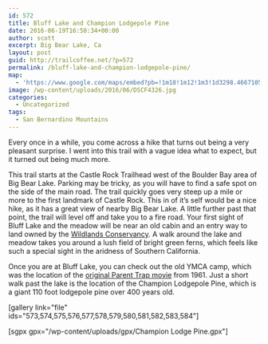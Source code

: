 ```yaml
---
id: 572
title: Bluff Lake and Champion Lodgepole Pine
date: 2016-06-19T16:50:34+00:00
author: scott
excerpt: Big Bear Lake, Ca
layout: post
guid: http://trailcoffee.net/?p=572
permalink: /bluff-lake-and-champion-lodgepole-pine/
map:
  - 'https://www.google.com/maps/embed?pb=!1m18!1m12!1m3!1d3298.4667105016633!2d-116.96395208483314!3d34.23663281543799!2m3!1f0!2f0!3f0!3m2!1i1024!2i768!4f13.1!3m3!1m2!1s0x80c4b23fd773b8b5%3A0x74634453cb5215bb!2sCastle+Rock+Trail!5e0!3m2!1sen!2sus!4v1466998884971'
image: /wp-content/uploads/2016/06/DSCF4326.jpg
categories:
  - Uncategorized
tags:
  - San Bernardino Mountains
---
```

Every once in a while, you come across a hike that turns out being a very pleasant surprise. I went into this trail with a vague idea what to expect, but it turned out being much more.

This trail starts at the Castle Rock Trailhead west of the Boulder Bay area of Big Bear Lake. Parking may be tricky, as you will have to find a safe spot on the side of the main road. The trail quickly goes very steep up a mile or more to the first landmark of Castle Rock. This in of it’s self would be a nice hike, as it has a great view of nearby Big Bear Lake. A little further past that point, the trail will level off and take you to a fire road. Your first sight of Bluff Lake and the meadow will be near an old cabin and an entry way to land owned by the [Wildlands Conservancy](http://www.wildlandsconservancy.org/preserve_blufflake.html). A walk around the lake and meadow takes you around a lush field of bright green ferns, which feels like such a special sight in the aridness of Southern California.

Once you are at Bluff Lake, you can check out the old YMCA camp, which was the location of the [original Parent Trap movie](https://en.wikipedia.org/wiki/The_Parent_Trap_(1961_film)) from 1961. Just a short walk past the lake is the location of the Champion Lodgepole Pine, which is a giant 110 foot lodgepole pine over 400 years old.

[gallery link="file" ids="573,574,575,576,577,578,579,580,581,582,583,584"]

[sgpx gpx="/wp-content/uploads/gpx/Champion Lodge Pine.gpx"]